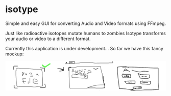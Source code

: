 # isotype

Simple and easy GUI for converting Audio and Video formats using FFmpeg.

Just like radioactive isotopes mutate humans to zombies Isotype transforms your audio or video to a different format.

Currently this application is under development... So far we have this fancy mockup:

![mockup](./mockup.png)
